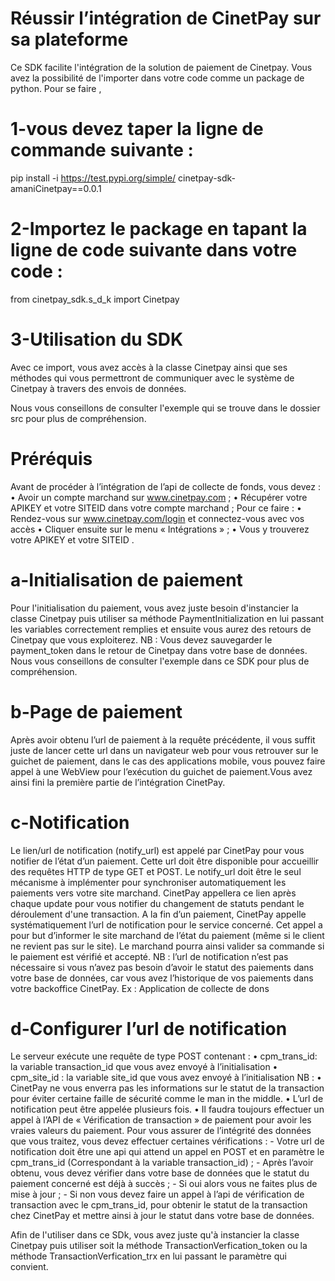 # Réussir l’intégration de CinetPay sur sa plateforme

Ce SDK facilite l'intégration de la solution de paiement de Cinetpay.
Vous avez la possibilité de l'importer dans votre code comme un package de python.
Pour se faire , 

# 1-vous devez taper la ligne de commande suivante :

pip install -i https://test.pypi.org/simple/ cinetpay-sdk-amaniCinetpay==0.0.1

# 2-Importez le package en tapant la ligne de code suivante dans votre code :

from cinetpay_sdk.s_d_k import Cinetpay

# 3-Utilisation du SDK

Avec ce import, vous avez accès à la classe Cinetpay ainsi que ses méthodes qui vous permettront de communiquer avec le système de Cinetpay à travers des envois de données.

Nous vous conseillons de consulter l'exemple qui se trouve dans le dossier src pour plus de compréhension.



# Préréquis

Avant de procéder à l’intégration de l’api de collecte de fonds, vous devez :
    • Avoir un compte marchand sur www.cinetpay.com ;
    • Récupérer votre APIKEY et votre SITEID dans votre compte marchand ;
Pour ce faire :
    • Rendez-vous sur www.cinetpay.com/login et connectez-vous avec vos accès
    • Cliquer ensuite sur le menu « Intégrations » ;
    • Vous y trouverez votre APIKEY et votre SITEID .

# a-Initialisation de paiement

Pour l'initialisation du paiement, vous avez juste besoin d'instancier la classe Cinetpay puis utiliser 
sa méthode PaymentInitialization en lui passant les variables correctement remplies et ensuite vous aurez 
des retours de Cinetpay que vous exploiterez.
NB : Vous devez sauvegarder le payment_token dans le retour de Cinetpay dans votre base de données.
Nous vous conseillons de consulter l'exemple dans ce SDK pour plus de compréhension.

# b-Page de paiement

Après avoir obtenu l’url de paiement à la requête précédente, il vous suffit juste de lancer cette url dans un
navigateur web pour vous retrouver sur le guichet de paiement, dans le cas des applications mobile, vous
pouvez faire appel à une WebView pour l’exécution du guichet de paiement.Vous avez ainsi fini la première partie de l’intégration CinetPay.

# c-Notification 

Le lien/url de notification (notify_url) est appelé par CinetPay pour vous notifier de l’état d’un paiement.
Cette url doit être disponible pour accueillir des requêtes HTTP de type GET et POST.
Le notify_url doit être le seul mécanisme à implémenter pour synchroniser automatiquement les paiements
vers votre site marchand. CinetPay appellera ce lien après chaque update pour vous notifier du changement
de statuts pendant le déroulement d'une transaction.
A la fin d’un paiement, CinetPay appelle systématiquement l’url de notification pour le service concerné.
Cet appel a pour but d’informer le site marchand de l’état du paiement (même si le client ne revient pas sur
le site). Le marchand pourra ainsi valider sa commande si le paiement est vérifié et accepté.
NB : l’url de notification n’est pas nécessaire si vous n’avez pas besoin d’avoir le statut des paiements dans
votre base de données, car vous avez l’historique de vos paiements dans votre backoffice CinetPay.
Ex : Application de collecte de dons


# d-Configurer l’url de notification

Le serveur exécute une requête de type POST contenant :
    • cpm_trans_id: la variable transaction_id que vous avez envoyé à l’initialisation
    • cpm_site_id : la variable site_id que vous avez envoyé à l’initialisation
NB :
    • CinetPay ne vous enverra pas les informations sur le statut de la transaction pour éviter certaine faille
de sécurité comme le man in the middle.
    • L’url de notification peut être appelée plusieurs fois.
    • Il faudra toujours effectuer un appel à l’API de « Vérification de transaction » de paiement pour
avoir les vraies valeurs du paiement.
Pour vous assurer de l’intégrité des données que vous traitez, vous devez effectuer certaines vérifications :
    - Votre url de notification doit être une api qui attend un appel en POST et en paramètre le
cpm_trans_id (Correspondant à la variable transaction_id) ;
    - Après l’avoir obtenu, vous devez vérifier dans votre base de données que le statut du paiement
concerné est déjà à succès ;
    - Si oui alors vous ne faites plus de mise à jour ;
    - Si non vous devez faire un appel à l’api de vérification de transaction avec le cpm_trans_id, pour
obtenir le statut de la transaction chez CinetPay et mettre ainsi à jour le statut dans votre base de
données.

Afin de l'utiliser dans ce SDk, vous avez juste qu'à instancier la classe Cinetpay puis utiliser soit la méthode
TransactionVerfication_token ou la méthode TransactionVerfication_trx en lui passant le paramètre qui convient.


